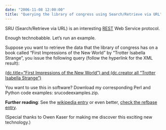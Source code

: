 ```yaml
---
date: "2006-11-08 12:00:00"
title: "Querying the library of congress using Search/Retrieve via URL"
---
```




SRU (Search/Retrieve via URL) is an interesting [REST](https://en.wikipedia.org/wiki/REST) Web Service protocol.

Enough technobabble. Let&rsquo;s run an example.

 Suppose you want to retrieve the data that the library of congress has on a book called &ldquo;First Impressions of the New World&rdquo; by &ldquo;Trotter Isabella Strange&rdquo;, you issue the following query (follow the hyperlink for the XML result):

[(dc.title=&rdquo;First Impressions of the New World&rdquo;) and (dc.creator all &ldquo;Trotter Isabella Strange&rdquo;)](http://z3950.loc.gov:7090/voyager?operation=searchRetrieve&#038;version=1.1&#038;recordPacking=xml&#038;startRecord=1&#038;maximumRecords=20&#038;query=(dc.title%3D%22First%20Impressions%20of%20the%20New%20World%22)%20and%20(dc.creator%20all%20%22Trotter%20Isabella%20Strange%22))

You want to use this in software? Download my corresponding Perl and Python code examples: srucodeexamples.zip.

__Further reading__: See the [wikipedia entry](https://en.wikipedia.org/wiki/SRW) or even better, [check the refbase entry](http://wiki.refbase.net/index.php/Search/Retrieve_web_services).

(Special thanks to Owen Kaser for making me discover this exciting new technology.)

